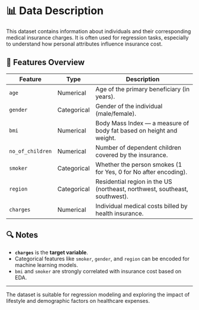 # 📊 Data Description

This dataset contains information about individuals and their corresponding medical insurance charges. It is often used for regression tasks, especially to understand how personal attributes influence insurance cost.

## 📁 Features Overview

| Feature           | Type         | Description |
|------------------|--------------|-------------|
| `age`            | Numerical    | Age of the primary beneficiary (in years). |
| `gender`         | Categorical  | Gender of the individual (male/female). |
| `bmi`            | Numerical    | Body Mass Index — a measure of body fat based on height and weight. |
| `no_of_children` | Numerical    | Number of dependent children covered by the insurance. |
| `smoker`         | Categorical  | Whether the person smokes (1 for Yes, 0 for No after encoding). |
| `region`         | Categorical  | Residential region in the US (northeast, northwest, southeast, southwest). |
| `charges`        | Numerical    | Individual medical costs billed by health insurance. |

## 🔍 Notes
- **`charges`** is the **target variable**.
- Categorical features like `smoker`, `gender`, and `region` can be encoded for machine learning models.
- `bmi` and `smoker` are strongly correlated with insurance cost based on EDA.

---

The dataset is suitable for regression modeling and exploring the impact of lifestyle and demographic factors on healthcare expenses.






